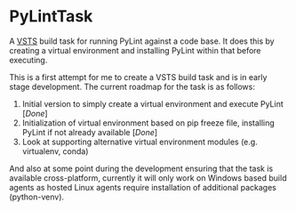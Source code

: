 # PyLintTask

A [VSTS](https://www.visualstudio.com/team-services/) build task for running PyLint against a code base. It does this by creating a virtual environment and installing PyLint within that before executing.

This is a first attempt for me to create a VSTS build task and is in early stage development.  The current roadmap for the task is as follows:

1. Initial version to simply create a virtual environment and execute PyLint [*Done*]
1. Initialization of virtual environment based on pip freeze file, installing PyLint if not already available [*Done*]
1. Look at supporting alternative virtual environment modules (e.g. virtualenv, conda)

And also at some point during the development ensuring that the task is available cross-platform, currently it will only work on Windows based build agents as hosted Linux agents require installation of additional packages (python-venv).